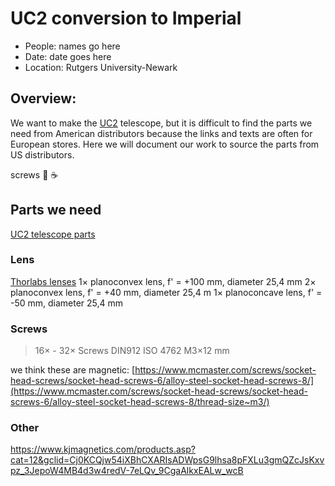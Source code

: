 # UC2 conversion to Imperial
* People: names go here
* Date: date goes here
* Location: Rutgers University-Newark

## Overview:
We want to make the [UC2](https://github.com/openUC2/UC2-GIT) telescope, but it is difficult to find the parts we need from American distributors because the links and texts are often for European stores. Here we will document our work to source the parts from US distributors.

screws
:pizza:
:coffee:


## Parts we need
[UC2 telescope parts](https://github.com/openUC2/UC2-GIT/tree/master/APPLICATIONS/APP_SIMPLE-Telescope)


### Lens
[Thorlabs lenses](https://www.thorlabs.com/newgrouppage9.cfm?objectgroup_id=112)
1× planoconvex lens, f' = +100 mm, diameter 25,4 mm
2× planoconvex lens, f' = +40 mm, diameter 25,4 m
1× planoconcave lens, f' = -50 mm, diameter 25,4 mm
### Screws 
> 16× - 32× Screws DIN912 ISO 4762 M3×12 mm

we think these are magnetic:
[https://www.mcmaster.com/screws/socket-head-screws/socket-head-screws-6/alloy-steel-socket-head-screws-8/](https://www.mcmaster.com/screws/socket-head-screws/socket-head-screws-6/alloy-steel-socket-head-screws-8/thread-size~m3/)

### Other
https://www.kjmagnetics.com/products.asp?cat=12&gclid=Cj0KCQjw54iXBhCXARIsADWpsG9lhsa8pFXLu3gmQZcJsKxvpz_3JepoW4MB4d3w4redV-7eLQv_9CgaAlkxEALw_wcB
